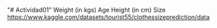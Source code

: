 "# Actividad01" 
Weight (in kgs)
Age
Height (in cm)
Size
https://www.kaggle.com/datasets/tourist55/clothessizeprediction/data
